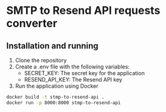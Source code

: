 # SMTP to Resend API requests converter

## Installation and running

1. Clone the repository
2. Create a .env file with the following variables:
   - SECRET_KEY: The secret key for the application
   - RESEND_API_KEY: The Resend API key
3. Run the application using Docker

```bash
docker build -t stmp-to-resend-api .
docker run -p 8000:8000 stmp-to-resend-api
```